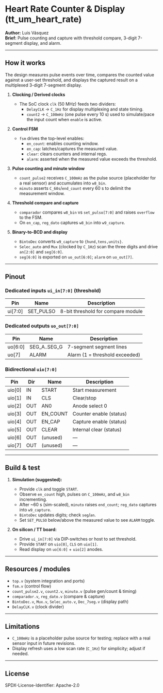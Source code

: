 # Heart Rate Counter & Display (tt_um_heart_rate)

**Author:** Luis Vásquez  
**Brief:** Pulse counting and capture with threshold compare, 3-digit 7-segment display, and alarm.

---

## How it works
The design measures pulse events over time, compares the counted value against a user-set threshold, and displays the captured result on a multiplexed 3-digit 7-segment display.

1. **Clocking / Derived clocks**
   - The SoC clock `clk` (50 MHz) feeds two dividers:
     - `DelayCLK` → `C_1Hz` for display multiplexing and state timing.
     - `count2`  → `C_100mHz` (one pulse every 10 s) used to simulate/pace the input count when `enable` is active.

2. **Control FSM**
   - `fsm` drives the top-level enables:
     - `en_count`: enables counting window.
     - `en_cap`: latches/captures the measured value.
     - `clear`: clears counters and internal regs.
     - `alarm`: asserted when the measured value exceeds the threshold.

3. **Pulse counting and minute window**
   - `count_pulse2` receives `C_100mHz` as the pulse source (placeholder for a real sensor) and accumulates into `w8_bin`.
   - `minuto` asserts `C_60s`/`end_count` every 60 s to delimit the measurement window.

4. **Threshold compare and capture**
   - `comparador` compares `w8_bin` vs `set_pulso[7:0]` and raises `overflow` to the FSM.
   - On `en_cap`, `reg_dato` captures `w8_bin` into `w9_capture`.

5. **Binary-to-BCD and display**
   - `BintoDec` converts `w9_capture` to `{hund,tens,units}`.
   - `Selec_auto` and `Mux` (clocked by `C_1Hz`) scan the three digits and drive `an[2:0]` and `seg[6:0]`.
   - `seg[6:0]` is exported on `uo_out[6:0]`; `alarm` on `uo_out[7]`.

---

## Pinout

### Dedicated inputs `ui_in[7:0]` (threshold)
| Pin | Name          | Description                          |
|-----|---------------|--------------------------------------|
| ui[7:0] | SET_PULSO | 8-bit threshold for compare module  |

### Dedicated outputs `uo_out[7:0]`
| Pin | Name   | Description                          |
|-----|--------|--------------------------------------|
| uo[6:0] | SEG_A..SEG_G | 7-segment segment lines |
| uo[7]   | ALARM        | Alarm (1 = threshold exceeded) |

### Bidirectional `uio[7:0]`
| Pin  | Dir | Name      | Description                       |
|------|-----|-----------|-----------------------------------|
| uio[0] | IN  | START     | Start measurement                |
| uio[1] | IN  | CLS       | Clear/stop                       |
| uio[2] | OUT | AN0       | Anode select 0                   |
| uio[3] | OUT | EN_COUNT  | Counter enable (status)          |
| uio[4] | OUT | EN_CAP    | Capture enable (status)          |
| uio[5] | OUT | CLEAR     | Internal clear (status)          |
| uio[6] | OUT | (unused)  | —                                |
| uio[7] | OUT | (unused)  | —                                |

---

## Build & test
1. **Simulation (suggested):**
   - Provide `clk` and toggle `START`.  
   - Observe `en_count` high, pulses on `C_100mHz`, and `w8_bin` incrementing.  
   - After ~60 s (sim-scaled), `minuto` raises `end_count`; `reg_dato` captures into `w9_capture`.  
   - `BintoDec` updates digits; check `seg`/`an`.  
   - Set `SET_PULSO` below/above the measured value to see `ALARM` toggle.

2. **On silicon / TT board:**
   - Drive `ui_in[7:0]` via DIP-switches or host to set threshold.  
   - Provide `START` on `uio[0]`, `CLS` on `uio[1]`.  
   - Read display on `uo[6:0]` + `uio[2]` anodes.

---

## Resources / modules
- `top.v` (system integration and ports)  
- `fsm.v` (control flow)  
- `count_pulse2.v`, `count2.v`, `minuto.v` (pulse gen/count & timing)  
- `comparador.v`, `reg_dato.v` (compare & capture)  
- `BintoDec.v`, `Mux.v`, `Selec_auto.v`, `Dec_7seg.v` (display path)  
- `DelayCLK.v` (clock divider)

---

## Limitations
- `C_100mHz` is a placeholder pulse source for testing; replace with a real sensor input in future revisions.  
- Display refresh uses a low scan rate (`C_1Hz`) for simplicity; adjust if needed.

---

## License
SPDX-License-Identifier: Apache-2.0
